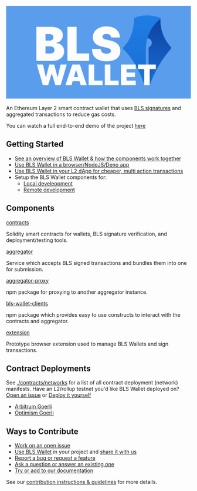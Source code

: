 ![BLS Wallet](./docs/images/bls-github-banner.svg)

An Ethereum Layer 2 smart contract wallet that uses [BLS signatures](https://en.wikipedia.org/wiki/BLS_digital_signature) and aggregated transactions to reduce gas costs.

You can watch a full end-to-end demo of the project [here](https://www.youtube.com/watch?v=MOQ3sCLP56g)

## Getting Started

- [See an overview of BLS Wallet & how the components work together](./docs/system_overview.md)
- [Use BLS Wallet in a browser/NodeJS/Deno app](./docs/use_bls_wallet_clients.md)
- [Use BLS Wallet in your L2 dApp for cheaper, multi action transactions](./docs/use_bls_wallet_dapp.md)
- Setup the BLS Wallet components for:
  - [Local develeopment](./docs/local_development.md)
  - [Remote development](./docs/remote_development.md)

## Components

[contracts](./contracts/)

Solidity smart contracts for wallets, BLS signature verification, and deployment/testing tools.

[aggregator](./aggregator/)

Service which accepts BLS signed transactions and bundles them into one for submission.

[aggregator-proxy](./aggregator-proxy/)

npm package for proxying to another aggregator instance.

[bls-wallet-clients](./contracts/clients/)

npm package which provides easy to use constructs to interact with the contracts and aggregator.

[extension](./extension/)

Prototype browser extension used to manage BLS Wallets and sign transactions.


## Contract Deployments

See [./contracts/networks](./contracts/networks/) for a list of all contract deployment (network) manifests. Have an L2/rollup testnet you'd like BLS Wallet deployed on? [Open an issue](https://github.com/web3well/bls-wallet/issues/new) or [Deploy it yourself](./docs/remote_development.md)

- [Arbitrum Goerli](./contracts/networks/arbitrum-goerli.json)
- [Optimism Goerli](./contracts/networks/optimism-goerli.json)

## Ways to Contribute

- [Work on an open issue](https://github.com/web3well/bls-wallet/issues?q=is%3Aopen+is%3Aissue+label%3A%22good+first+issue%22)
- [Use BLS Wallet](./docs/use_bls_wallet_clients.md) in your project and [share it with us](https://github.com/web3well/bls-wallet/discussions)
- [Report a bug or request a feature](https://github.com/web3well/bls-wallet/issues/new)
- [Ask a question or answer an existing one](https://github.com/web3well/bls-wallet/discussions)
- [Try or add to our documentation](https://github.com/web3well/bls-wallet/tree/main/docs)

See our [contribution instructions & guidelines](./CONTRIBUTING.md) for more details.
